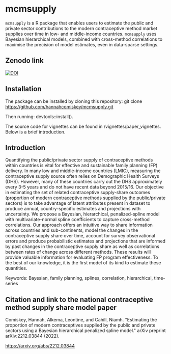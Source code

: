 # mcmsupply

`mcmsupply` is a R package that enables users to estimate the public and private sector contributions to the modern contraceptive method market supplies over time in low- and middle-income countries. `mcmsupply` uses Bayesian hierarchical models, combined with cross-method correlations to maximise the precision of model estimates, even in data-sparse settings.

## Zenodo link

[![DOI](https://zenodo.org/badge/473641889.svg)](https://zenodo.org/badge/latestdoi/473641889)

## Installation
The package can be installed by cloning this repository:
git clone https://github.com/hannahcomiskey/mcmsupply.git

Then running: 
devtools::install(). 

The source code for vignettes can be found in /vignettes/paper_vignettes. Below is a brief introduction.

## Introduction

Quantifying the public/private sector supply of contraceptive methods within countries is vital for effective and sustainable family planning (FP) delivery. In many low and middle-income countries (LMIC), measuring the contraceptive supply source often relies on Demographic Health Surveys (DHS). However, many of these countries carry out the DHS approximately every 3-5 years and do not have recent data beyond 2015/16. Our objective in estimating the set of related contraceptive supply-share outcomes (proportion of modern contraceptive methods supplied by the public/private sectors) is to take advantage of latent attributes present in dataset to produce annual, country-specific estimates and projections with uncertainty. We propose a Bayesian, hierarchical, penalized-spline model with multivariate-normal spline coefficients to capture cross-method correlations. Our approach offers an intuitive way to share information across countries and sub-continents, model the changes in the contraceptive supply share over time, account for survey observational errors and produce probabilistic estimates and projections that are informed by past changes in the contraceptive supply share as well as correlations between rates of change across different methods. These results will provide valuable information for evaluating FP program effectiveness. To the best of our knowledge, it is the first model of its kind to estimate these quantities. 

Keywords: Bayesian, family planning, splines, correlation, hierarchical, time-series

## Citation and link to the national contraceptive method supply share model paper 

Comiskey, Hannah, Alkema, Leontine, and Cahill, Niamh. "Estimating the proportion of modern contraceptives supplied by the public and private sectors using a Bayesian hierarchical penalized spline model." arXiv preprint arXiv:2212.03844 (2022).

https://arxiv.org/abs/2212.03844

